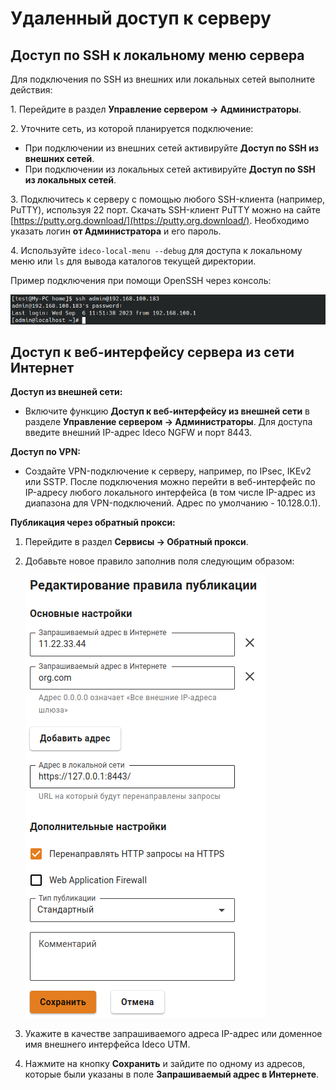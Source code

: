 # Удаленный доступ к серверу

## Доступ по SSH к локальному меню сервера

Для подключения по SSH из внешних или локальных сетей выполните действия:

1\. Перейдите в раздел **Управление сервером -> Администраторы**.

2\. Уточните сеть, из которой планируется подключение:
   * При подключении из внешних сетей активируйте **Доступ по SSH из внешних сетей**.
   * При подключении из локальных сетей активируйте **Доступ по SSH из локальных сетей**.
   
3\. Подключитесь к серверу с помощью любого SSH-клиента (например, PuTTY), используя 22 порт. Скачать SSH-клиент PuTTY можно на сайте [https://putty.org.download/](https://putty.org.download/). Необходимо указать логин **от Администратора** и его пароль.

4\. Используйте `ideco-local-menu --debug` для доступа к локальному меню или `ls` для вывода каталогов текущей директории.

Пример подключения при помощи OpenSSH через консоль:

![](/.gitbook/assets/ssh-access1.png)

## Доступ к веб-интерфейсу сервера из сети Интернет

**Доступ из внешней сети:**

* Включите функцию **Доступ к веб-интерфейсу из внешней сети** в разделе **Управление сервером -> Администраторы**. Для доступа введите внешний IP-адрес Ideco NGFW и порт 8443.

**Доступ по VPN:**

* Создайте VPN-подключение к серверу, например, по IPsec, IKEv2 или SSTP. После подключения можно перейти в веб-интерфейс по IP-адресу любого локального интерфейса (в том числе IP-адрес из диапазона для VPN-подключений. Адрес по умолчанию - 10.128.0.1).

**Публикация через обратный прокси:**
1. Перейдите в раздел **Сервисы -> Обратный прокси**.
2. Добавьте новое правило заполнив поля следующим образом:
   
   ![](/.gitbook/assets/reverse-proxy-rule.png)

3. Укажите в качестве запрашиваемого адреса IP-адрес или доменное имя внешнего интерфейса Ideco UTM.
4. Нажмите на кнопку **Сохранить** и зайдите по одному из адресов, которые были указаны в поле **Запрашиваемый адрес в Интернете**.
